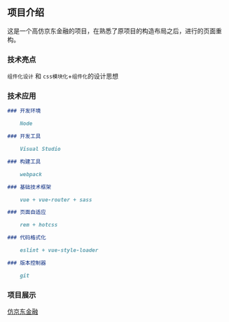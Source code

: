 ## 项目介绍

这是一个高仿京东金融的项目，在熟悉了原项目的构造布局之后，进行的页面重构。

### 技术亮点
`组件化设计` 和 `css模块化`+`组件化`的设计思想

### 技术应用

```markdown
### 开发环境

    Node

### 开发工具

    Visual Studio

### 构建工具

    webpack

### 基础技术框架

    vue + vue-router + sass

### 页面自适应

    rem + hotcss

### 代码格式化

    eslint + vue-style-loader

### 版本控制器

    git
```

### 项目展示

[仿京东金融](https://geek-jcy.github.io/JDFinancePage/dist/index.html#/?_blank) 


